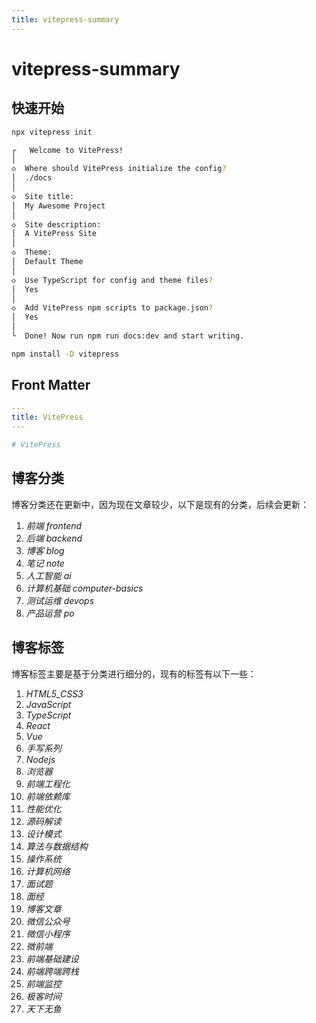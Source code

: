 ```yaml
---
title: vitepress-summary
---
```


# vitepress-summary



## 快速开始

```bash
npx vitepress init

┌   Welcome to VitePress! 
│
◇  Where should VitePress initialize the config?
│  ./docs
│
◇  Site title:
│  My Awesome Project
│
◇  Site description:
│  A VitePress Site
│
◇  Theme:
│  Default Theme
│
◇  Use TypeScript for config and theme files?
│  Yes
│
◇  Add VitePress npm scripts to package.json?
│  Yes
│
└  Done! Now run npm run docs:dev and start writing.
```

```bash
npm install -D vitepress
```



## Front Matter

```yaml
---
title: VitePress
---

# VitePress
```



## 博客分类

博客分类还在更新中，因为现在文章较少，以下是现有的分类，后续会更新：

1.  *前端  frontend*
2.  *后端  backend*
3.  *博客  blog*
4.  *笔记  note*
5.  *人工智能  ai*
6.  *计算机基础  computer-basics*
7.  *测试运维  devops*
8.  *产品运营  po*



## 博客标签

博客标签主要是基于分类进行细分的，现有的标签有以下一些：

1.  *HTML5_CSS3*
2.  *JavaScript*
3.  *TypeScript*
4.  *React*
5.  *Vue*
6.  *手写系列*
7.  *Nodejs*
8.  *浏览器*
9.  *前端工程化*
10.  *前端依赖库*
11.  *性能优化*
12.  *源码解读*
13.  *设计模式*
14.  *算法与数据结构*
15.  *操作系统*
16.  *计算机网络*
17.  *面试题*
18.  *面经*
19.  *博客文章*
20.  *微信公众号*
21.  *微信小程序*
22.  *微前端*
23.  *前端基础建设*
24.  *前端跨端跨栈*
25.  *前端监控*
26.  *极客时间*
27.  *天下无鱼*



